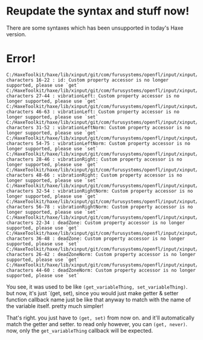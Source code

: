 # Reupdate the syntax and stuff now!
There are some syntaxes which has been unsupported in today's Haxe version.

# Error!
```
C:/HaxeToolkit/haxe/lib/xinput/git/com/furusystems/openfl/input/xinput/XBox360Controller.hx:171: characters 16-22 : id: Custom property accessor is no longer supported, please use `get`
C:/HaxeToolkit/haxe/lib/xinput/git/com/furusystems/openfl/input/xinput/XBox360Controller.hx:197: characters 27-44 : vibrationLeft: Custom property accessor is no longer supported, please use `get`
C:/HaxeToolkit/haxe/lib/xinput/git/com/furusystems/openfl/input/xinput/XBox360Controller.hx:197: characters 46-63 : vibrationLeft: Custom property accessor is no longer supported, please use `set`
C:/HaxeToolkit/haxe/lib/xinput/git/com/furusystems/openfl/input/xinput/XBox360Controller.hx:198: characters 31-52 : vibrationLeftNorm: Custom property accessor is no longer supported, please use `get`
C:/HaxeToolkit/haxe/lib/xinput/git/com/furusystems/openfl/input/xinput/XBox360Controller.hx:198: characters 54-75 : vibrationLeftNorm: Custom property accessor is no longer supported, please use `set`
C:/HaxeToolkit/haxe/lib/xinput/git/com/furusystems/openfl/input/xinput/XBox360Controller.hx:224: characters 28-46 : vibrationRight: Custom property accessor is no longer supported, please use `get`
C:/HaxeToolkit/haxe/lib/xinput/git/com/furusystems/openfl/input/xinput/XBox360Controller.hx:224: characters 48-66 : vibrationRight: Custom property accessor is no longer supported, please use `set`
C:/HaxeToolkit/haxe/lib/xinput/git/com/furusystems/openfl/input/xinput/XBox360Controller.hx:225: characters 32-54 : vibrationRightNorm: Custom property accessor is no longer supported, please use `get`
C:/HaxeToolkit/haxe/lib/xinput/git/com/furusystems/openfl/input/xinput/XBox360Controller.hx:225: characters 56-78 : vibrationRightNorm: Custom property accessor is no longer supported, please use `set`
C:/HaxeToolkit/haxe/lib/xinput/git/com/furusystems/openfl/input/xinput/XBox360ThumbStick.hx:87: characters 22-34 : deadZone: Custom property accessor is no longer supported, please use `get`
C:/HaxeToolkit/haxe/lib/xinput/git/com/furusystems/openfl/input/xinput/XBox360ThumbStick.hx:87: characters 36-48 : deadZone: Custom property accessor is no longer supported, please use `set`
C:/HaxeToolkit/haxe/lib/xinput/git/com/furusystems/openfl/input/xinput/XBox360ThumbStick.hx:88: characters 26-42 : deadZoneNorm: Custom property accessor is no longer supported, please use `get`
C:/HaxeToolkit/haxe/lib/xinput/git/com/furusystems/openfl/input/xinput/XBox360ThumbStick.hx:88: characters 44-60 : deadZoneNorm: Custom property accessor is no longer supported, please use `set`
```

You see, it was used to be like `(get_variableThing, set_variableThing)`. but now, it's just `(get, set), since you would just make getter & setter function callback name just be like that anyway to match with the name of the variable itself. pretty much simpler!

That's right. you just have to `(get, set)` from now on. and it'll automatically match the getter and setter. to read only however, you can `(get, never)`. now, only the `get_variableThing` callback will be expected.